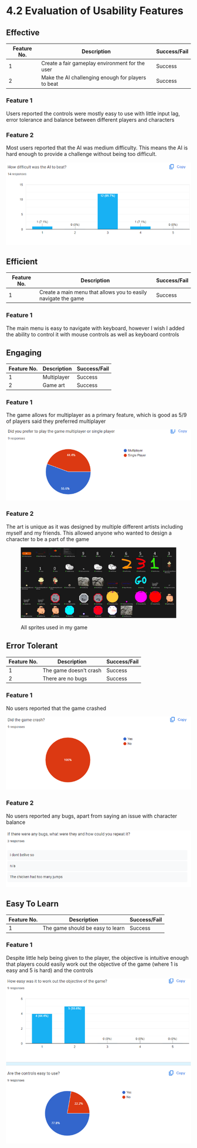 # 4.2 Evaluation of Usability Features

## Effective

| Feature No. | Description                                        | Success/Fail |
| ----------- | -------------------------------------------------- | ------------ |
| 1           | Create a fair gameplay environment for the user    | Success      |
| 2           | Make the AI challenging enough for players to beat | Success      |

### Feature 1

Users reported the controls were mostly easy to use with little input lag, error tolerance and balance between different players and characters

### Feature 2

Most  users reported that the AI was medium difficulty. This means the AI is hard enough to provide a challenge without being too difficult.

![](<../.gitbook/assets/image (34).png>)

## Efficient

| Feature No. | Description                                                    | Success/Fail |
| ----------- | -------------------------------------------------------------- | ------------ |
| 1           | Create a main menu that allows you to easily navigate the game | Success      |

### Feature 1

The main menu is easy to navigate with keyboard, however I wish I added the ability to control it with mouse controls as well as keyboard controls

## Engaging

| Feature No. | Description | Success/Fail |
| ----------- | ----------- | ------------ |
| 1           | Multiplayer | Success      |
| 2           | Game art    | Success      |

### Feature 1

The game allows for multiplayer as a primary feature, which is good as 5/9 of players said they preferred multiplayer

![](<../.gitbook/assets/image (27).png>)

### Feature 2

The art is unique as it was designed by multiple different artists including myself and my friends. This allowed anyone who wanted to design a character to be a part of the game

<figure><img src="../.gitbook/assets/image (33).png" alt=""><figcaption><p>All sprites used in my game</p></figcaption></figure>

## Error Tolerant

| Feature No. | Description            | Success/Fail |
| ----------- | ---------------------- | ------------ |
| 1           | The game doesn't crash | Success      |
| 2           | There are no bugs      | Success      |

### Feature 1

No users reported that the game crashed

![](<../.gitbook/assets/image (29).png>)

### Feature 2

No users reported any bugs, apart from saying an issue with character balance

![](<../.gitbook/assets/image (30).png>)

## Easy To Learn

| Feature No. | Description                      | Success/Fail |
| ----------- | -------------------------------- | ------------ |
| 1           | The game should be easy to learn | Success      |

### Feature 1

Despite little help being given to the player, the objective is intuitive enough that players could easily work out the objective of the game (where 1 is easy and 5 is hard) and the controls

![](<../.gitbook/assets/image (31).png>)
